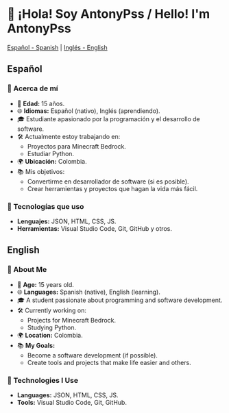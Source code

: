 # 👋 ¡Hola! Soy AntonyPss / Hello! I'm AntonyPss

[Español - Spanish](#español) | [Inglés - English](#english)

## Español

### 🚀 Acerca de mí
- 🌟 **Edad:** 15 años.
- 🌐 **Idiomas:** Español (nativo), Inglés (aprendiendo).
- 🎓 Estudiante apasionado por la programación y el desarrollo de software.
- 🛠️ Actualmente estoy trabajando en:
  - Proyectos para Minecraft Bedrock.
  - Estudiar Python.
- 🌍 **Ubicación:** Colombia.
- 📚 Mis objetivos:
  - Convertirme en desarrollador de software (si es posible).
  - Crear herramientas y proyectos que hagan la vida más fácil.

### 🔧 Tecnologías que uso
- **Lenguajes:** JSON, HTML, CSS, JS.
- **Herramientas:** Visual Studio Code, Git, GitHub y otros.

## English

### 🚀 About Me
- 🌟 **Age:** 15 years old.  
- 🌐 **Languages:** Spanish (native), English (learning).  
- 🎓 A student passionate about programming and software development.  
- 🛠️ Currently working on:  
  - Projects for Minecraft Bedrock.  
  - Studying Python.  
- 🌍 **Location:** Colombia.  
- 📚 **My Goals:**  
  - Become a software development (if possible).  
  - Create tools and projects that make life easier and others.  

### 🔧 Technologies I Use
- **Languages:** JSON, HTML, CSS, JS.  
- **Tools:** Visual Studio Code, Git, GitHub.
